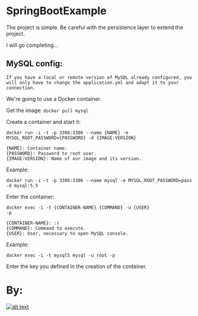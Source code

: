 # SpringBootExample

The project is simple. Be careful with the persistence layer to extend the project.

I will go completing...

## MySQL config:


    If you have a local or remote version of MySQL already configured, you will only have to change the application.yml and adapt it to your connection.

We're going to use a Docker container.

Get the image:
<code>docker pull mysql</code>

Create a container and start it:

<code>docker run -i -t -p 3306:3306 --name {NAME} -e MYSQL_ROOT_PASSWORD={PASSWORD} -d {IMAGE:VERSION}</code>

    {NAME}: Container name.
    {PASSWORD}: Password to root user.
    {IMAGE:VERSION}: Name of our image and its version.

Example:

    docker run -i -t -p 3306:3306 --name mysql -e MYSQL_ROOT_PASSWORD=pass -d mysql:5.5
    
    
Enter the container: 

<code>docker exec -i -t {CONTAINER-NAME} {COMMAND} -u {USER} -p</code>

    {CONTAINER-NAME}: :)
    {COMMAND}: Command to execute.
    {USER}: User, necessary to open MySQL console.

Example: 

    docker exec -i -t mysql5 mysql -u root -p
    
Enter the key you defined in the creation of the container.


# By:

[![alt text](https://github.com/Milfist/Docs/blob/master/milfist.JPG)][0]

[0]: https://www.hackerrank.com/MilfisT


